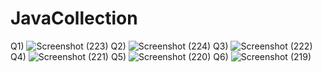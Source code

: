 # JavaCollection
Q1)
![Screenshot (223)](https://github.com/user-attachments/assets/1ca393a3-2166-408b-90d6-2e9be874a887)
Q2)
![Screenshot (224)](https://github.com/user-attachments/assets/cc0cf68e-1275-41a2-8dbf-65139ef02332)
Q3)
![Screenshot (222)](https://github.com/user-attachments/assets/74d6f8a7-593c-4b74-a7c0-4ae1649ca641)
Q4)
![Screenshot (221)](https://github.com/user-attachments/assets/dbac9dfb-1de7-46c4-a3db-47c4b07ba0c4)
Q5)
![Screenshot (220)](https://github.com/user-attachments/assets/02f63b5f-b079-431a-89b6-a762ff24bd0b)
Q6)
![Screenshot (219)](https://github.com/user-attachments/assets/70e1f4b2-4b4c-4078-9f90-ebdf6d51fb5d)
